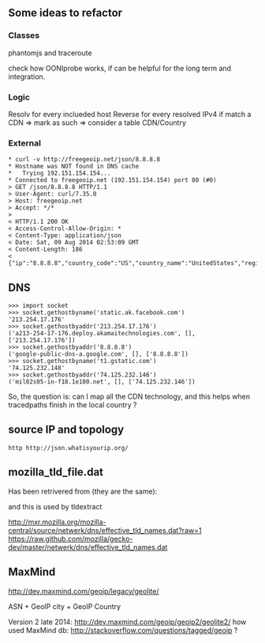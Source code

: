 ## Some ideas to refactor

### Classes

phantomjs and traceroute

check how OONIprobe works, if can be helpful for the long term and integration.

### Logic

Resolv for every inclueded host
Reverse for every resolved IPv4
if match a CDN => mark as such => consider a table CDN/Country

### External

    * curl -v http://freegeoip.net/json/8.8.8.8
    * Hostname was NOT found in DNS cache
    *   Trying 192.151.154.154...
    * Connected to freegeoip.net (192.151.154.154) port 80 (#0)
    > GET /json/8.8.8.8 HTTP/1.1
    > User-Agent: curl/7.35.0
    > Host: freegeoip.net
    > Accept: */*
    > 
    < HTTP/1.1 200 OK
    < Access-Control-Allow-Origin: *
    < Content-Type: application/json
    < Date: Sat, 09 Aug 2014 02:53:09 GMT
    < Content-Length: 186
    < 
    {"ip":"8.8.8.8","country_code":"US","country_name":"UnitedStates","region_code":"","region_name":"","city":"","zipcode":"","latitude":38,"longitude":-97,"metro_code":"","area_code":""}

## DNS

    >>> import socket
    >>> socket.gethostbyname('static.ak.facebook.com')
    '213.254.17.176'
    >>> socket.gethostbyaddr('213.254.17.176')
    ('a213-254-17-176.deploy.akamaitechnologies.com', [], ['213.254.17.176'])
    >>> socket.gethostbyaddr('8.8.8.8')
    ('google-public-dns-a.google.com', [], ['8.8.8.8'])
    >>> socket.gethostbyname('t1.gstatic.com')
    '74.125.232.148'
    >>> socket.gethostbyaddr('74.125.232.146')
    ('mil02s05-in-f18.1e100.net', [], ['74.125.232.146'])


So, the question is: can I map all the CDN technology, and this helps when tracedpaths finish in the local country ?

## source IP and topology

    http http://json.whatisyourip.org/


## mozilla_tld_file.dat

Has been retrivered from (they are the same):

and this is used by tldextract

http://mxr.mozilla.org/mozilla-central/source/netwerk/dns/effective_tld_names.dat?raw=1
https://raw.github.com/mozilla/gecko-dev/master/netwerk/dns/effective_tld_names.dat



## MaxMind

http://dev.maxmind.com/geoip/legacy/geolite/

ASN + GeoIP city + GeoIP Country

Version 2 late 2014: http://dev.maxmind.com/geoip/geoip2/geolite2/
how used MaxMind db: http://stackoverflow.com/questions/tagged/geoip ?
